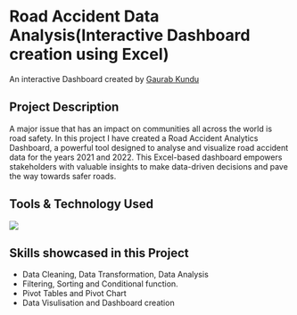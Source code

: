 # Road Accident Data Analysis(Interactive Dashboard creation using Excel)

An interactive Dashboard created by [Gaurab Kundu](https://www.linkedin.com/in/gaurab-kundu/)

## Project Description

A major issue that has an impact on communities all across the world is road safety. In this project I have created a Road Accident Analytics Dashboard, a powerful tool designed to analyse and visualize road accident data for the years 2021 and 2022. This Excel-based dashboard empowers stakeholders with valuable insights to make data-driven decisions and pave the way towards safer roads.

## Tools & Technology Used

<img src = https://github.com/GaurabKundu1/GaurabKundu/assets/86102231/5705b2f1-10bd-4bfc-abd7-102cca3943b6 height:50px width:50px >

## Skills showcased in this Project

- Data Cleaning, Data Transformation, Data Analysis
- Filtering, Sorting and Conditional function.
- Pivot Tables and Pivot Chart
- Data Visulisation and Dashboard creation
